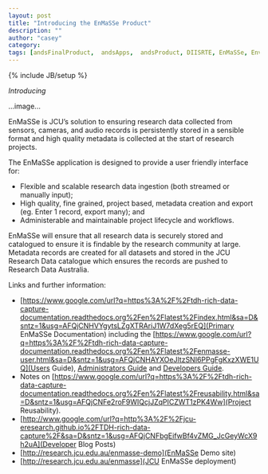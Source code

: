```yaml
---
layout: post
title: "Introducing the EnMaSSe Product"
description: ""
author: "casey"
category: 
tags: [andsFinalProduct,  andsApps,  andsProduct, DIISRTE, EnMaSSe, Environmental Monitoring and Sensor Storage, DIISRTE, fundedByAustralianNationalDataService, andsApps, DC24, richDataCapture]
---
```

{% include JB/setup %}

*Introducing*

...image...

EnMaSSe is JCU’s solution to ensuring research data collected from sensors, cameras, and audio records is persistently stored in a sensible format and high quality metadata is collected at the start of research projects.

The EnMaSSe application is designed to provide a user friendly interface for:

* Flexible and scalable research data ingestion (both streamed or manually input);
* High quality, fine grained, project based, metadata creation and export (eg. Enter 1 record, export many); and
* Administerable and maintainable project lifecycle and workflows.


EnMaSSe will ensure that all research data is securely stored and catalogued to ensure it is findable by the research community at large. Metadata records are created for all datasets and stored in the JCU Research Data catalogue which ensures the records are pushed to Research Data Australia.

Links and further information:

* [https://www.google.com/url?q=https%3A%2F%2Ftdh-rich-data-capture-documentation.readthedocs.org%2Fen%2Flatest%2Findex.html&sa=D&sntz=1&usg=AFQjCNHVYgytsLZgXTRAriJ1W7dXeg5rEQ](Primary EnMaSSe Documentation) including the [https://www.google.com/url?q=https%3A%2F%2Ftdh-rich-data-capture-documentation.readthedocs.org%2Fen%2Flatest%2Fenmasse-user.html&sa=D&sntz=1&usg=AFQjCNHAYXOeJltzSNI6PPgFgKxzXWE1UQ](Users Guide), [Administrators Guide](https://www.google.com/url?q=https%3A%2F%2Ftdh-rich-data-capture-documentation.readthedocs.org%2Fen%2Flatest%2Fenmasse-admin.html&sa=D&sntz=1&usg=AFQjCNHEdmaiGQml4oST7wg7hTcDyIcs-g) and [Developers Guide](https://www.google.com/url?q=https%3A%2F%2Ftdh-rich-data-capture-documentation.readthedocs.org%2Fen%2Flatest%2Fenmasse-developer.html&sa=D&sntz=1&usg=AFQjCNGSjMTDWuQKXHNBqr4Oyc6gty1vbg).
* Notes on [https://www.google.com/url?q=https%3A%2F%2Ftdh-rich-data-capture-documentation.readthedocs.org%2Fen%2Flatest%2Freusability.html&sa=D&sntz=1&usg=AFQjCNFe2roF9WIQcjJZqPICZWT1zPK4Ww](Project Reusability).
* [http://www.google.com/url?q=http%3A%2F%2Fjcu-eresearch.github.io%2FTDH-rich-data-capture%2F&sa=D&sntz=1&usg=AFQjCNFbgEifwBf4vZMG_JcGeyWcX9h2uA](Developer Blog Posts)
* [http://research.jcu.edu.au/enmasse-demo](EnMaSSe Demo site)
* [http://research.jcu.edu.au/enmasse](JCU EnMaSSe deployment)


